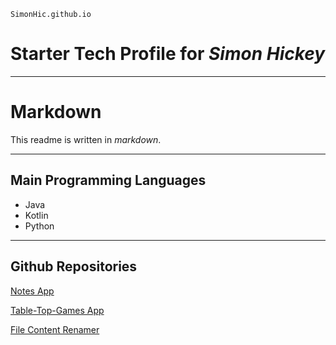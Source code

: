     SimonHic.github.io
# Starter Tech Profile for ***Simon Hickey***

---

# Markdown

This readme is written in *markdown*.

---

## Main Programming Languages

- Java
- Kotlin
- Python

---

## Github Repositories 

[Notes App](https://github.com/SimonHic/notes-application)

[Table-Top-Games App](https://github.com/SimonHic/table-top-games-app)

[File Content Renamer](https://github.com/SimonHic/file-contents-renamer)
